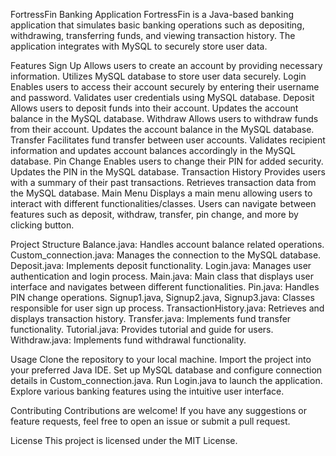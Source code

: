 FortressFin Banking Application
FortressFin is a Java-based banking application that simulates basic banking operations such as depositing, withdrawing, transferring funds, and viewing transaction history. The application integrates with MySQL to securely store user data.

Features
Sign Up
Allows users to create an account by providing necessary information.
Utilizes MySQL database to store user data securely.
Login
Enables users to access their account securely by entering their username and password.
Validates user credentials using MySQL database.
Deposit
Allows users to deposit funds into their account.
Updates the account balance in the MySQL database.
Withdraw
Allows users to withdraw funds from their account.
Updates the account balance in the MySQL database.
Transfer
Facilitates fund transfer between user accounts.
Validates recipient information and updates account balances accordingly in the MySQL database.
Pin Change
Enables users to change their PIN for added security.
Updates the PIN in the MySQL database.
Transaction History
Provides users with a summary of their past transactions.
Retrieves transaction data from the MySQL database.
Main Menu
Displays a main menu allowing users to interact with different functionalities/classes.
Users can navigate between features such as deposit, withdraw, transfer, pin change, and more by clicking button.

Project Structure
Balance.java: Handles account balance related operations.
Custom_connection.java: Manages the connection to the MySQL database.
Deposit.java: Implements deposit functionality.
Login.java: Manages user authentication and login process.
Main.java: Main class that displays user interface and navigates between different functionalities.
Pin.java: Handles PIN change operations.
Signup1.java, Signup2.java, Signup3.java: Classes responsible for user sign up process.
TransactionHistory.java: Retrieves and displays transaction history.
Transfer.java: Implements fund transfer functionality.
Tutorial.java: Provides tutorial and guide for users.
Withdraw.java: Implements fund withdrawal functionality.


Usage
Clone the repository to your local machine.
Import the project into your preferred Java IDE.
Set up MySQL database and configure connection details in Custom_connection.java.
Run Login.java to launch the application.
Explore various banking features using the intuitive user interface.

Contributing
Contributions are welcome! If you have any suggestions or feature requests, feel free to open an issue or submit a pull request.

License
This project is licensed under the MIT License.
